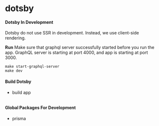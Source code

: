 # dotsby

#### Dotsby In Development
Dotsby do not use SSR in development. Instead, we use client-side rendering.

**Run**
Make sure that graphql server successfully started before you run the app.
GraphQL server is starting at port 4000, and app is starting at port 3000.
```
make start-graphql-server
make dev
```

#### Build Dotsby
* build app
```

```

#### Global Packages For Development
* prisma